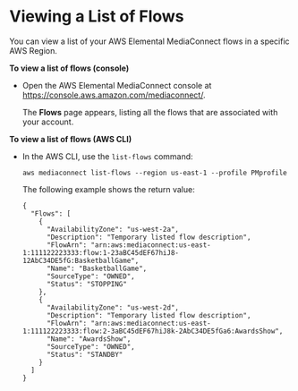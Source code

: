 # Viewing a List of Flows<a name="flows-view-list"></a>

You can view a list of your AWS Elemental MediaConnect flows in a specific AWS Region\.

**To view a list of flows \(console\)**
+ Open the AWS Elemental MediaConnect console at [https://console\.aws\.amazon\.com/mediaconnect/](https://console.aws.amazon.com/mediaconnect/)\.

  The **Flows** page appears, listing all the flows that are associated with your account\.

**To view a list of flows \(AWS CLI\)**
+ In the AWS CLI, use the `list-flows` command:

  ```
  aws mediaconnect list-flows --region us-east-1 --profile PMprofile
  ```

  The following example shows the return value:

  ```
  {
    "Flows": [
      {
        "AvailabilityZone": "us-west-2a",
        "Description": "Temporary listed flow description",
        "FlowArn": "arn:aws:mediaconnect:us-east-1:111122223333:flow:1-23aBC45dEF67hiJ8-12AbC34DE5fG:BasketballGame",
        "Name": "BasketballGame",
        "SourceType": "OWNED",
        "Status": "STOPPING"
      },
      {
        "AvailabilityZone": "us-west-2d",
        "Description": "Temporary listed flow description",
        "FlowArn": "arn:aws:mediaconnect:us-east-1:111122223333:flow:2-3aBC45dEF67hiJ8k-2AbC34DE5fGa6:AwardsShow",
        "Name": "AwardsShow",
        "SourceType": "OWNED",
        "Status": "STANDBY"
      }
    ]
  }
  ```